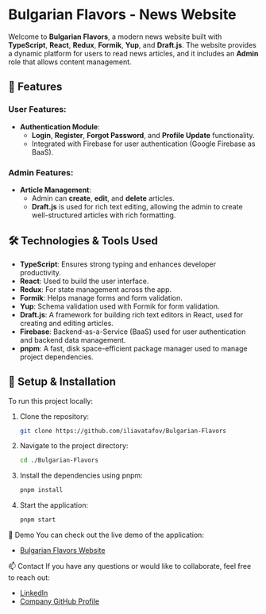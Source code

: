 # Bulgarian Flavors - News Website

Welcome to **Bulgarian Flavors**, a modern news website built with **TypeScript**, **React**, **Redux**, **Formik**, **Yup**, and **Draft.js**. The website provides a dynamic platform for users to read news articles, and it includes an **Admin** role that allows content management.

## 🚀 Features

### User Features:
- **Authentication Module**:
  - **Login**, **Register**, **Forgot Password**, and **Profile Update** functionality.
  - Integrated with Firebase for user authentication (Google Firebase as BaaS).
  
### Admin Features:
- **Article Management**:
  - Admin can **create**, **edit**, and **delete** articles.
  - **Draft.js** is used for rich text editing, allowing the admin to create well-structured articles with rich formatting.
  
## 🛠 Technologies & Tools Used

- **TypeScript**: Ensures strong typing and enhances developer productivity.
- **React**: Used to build the user interface.
- **Redux**: For state management across the app.
- **Formik**: Helps manage forms and form validation.
- **Yup**: Schema validation used with Formik for form validation.
- **Draft.js**: A framework for building rich text editors in React, used for creating and editing articles.
- **Firebase**: Backend-as-a-Service (BaaS) used for user authentication and backend data management.
- **pnpm**: A fast, disk space-efficient package manager used to manage project dependencies.

## 🔧 Setup & Installation

To run this project locally:

1. Clone the repository:
   ```bash
   git clone https://github.com/iliavatafov/Bulgarian-Flavors

2. Navigate to the project directory:
   ```bash
   cd ./Bulgarian-Flavors
   
3. Install the dependencies using pnpm:
   ```bash
   pnpm install

4. Start the application:
   ```bash
   pnpm start

📱 Demo
You can check out the live demo of the application:
- [Bulgarian Flavors Website](https://dashing-kringle-5254bd.netlify.app/)


📫 Contact
If you have any questions or would like to collaborate, feel free to reach out:
- [LinkedIn](https://www.linkedin.com/in/ilia-vatafov-517ba3163/)
- [Company GitHub Profile](https://github.com/ivatafov-rms)

